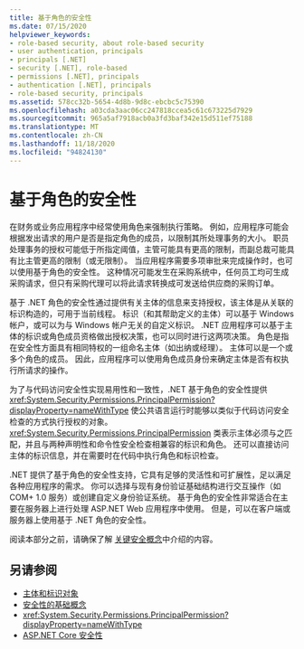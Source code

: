```yaml
---
title: 基于角色的安全性
ms.date: 07/15/2020
helpviewer_keywords:
- role-based security, about role-based security
- user authentication, principals
- principals [.NET]
- security [.NET], role-based
- permissions [.NET], principals
- authentication [.NET], principals
- role-based security, principals
ms.assetid: 578cc32b-5654-4d8b-9d8c-ebcbc5c75390
ms.openlocfilehash: a03cda3aac06cc247818ccea5c61c673225d7929
ms.sourcegitcommit: 965a5af7918acb0a3fd3baf342e15d511ef75188
ms.translationtype: MT
ms.contentlocale: zh-CN
ms.lasthandoff: 11/18/2020
ms.locfileid: "94824130"
---
```

# <a name="role-based-security"></a>基于角色的安全性

在财务或业务应用程序中经常使用角色来强制执行策略。 例如，应用程序可能会根据发出请求的用户是否是指定角色的成员，以限制其所处理事务的大小。 职员处理事务的授权可能低于所指定阈值，主管可能具有更高的限制，而副总裁可能具有比主管更高的限制（或无限制）。 当应用程序需要多项审批来完成操作时，也可以使用基于角色的安全性。 这种情况可能发生在采购系统中，任何员工均可生成采购请求，但只有采购代理可以将此请求转换成可发送给供应商的采购订单。  
  
 基于 .NET 角色的安全性通过提供有关主体的信息来支持授权，该主体是从关联的标识构造的，可用于当前线程。 标识（和其帮助定义的主体）可以基于 Windows 帐户，或可以为与 Windows 帐户无关的自定义标识。 .NET 应用程序可以基于主体的标识或角色成员资格做出授权决策，也可以同时进行这两项决策。 角色是指在安全性方面具有相同特权的一组命名主体（如出纳或经理）。 主体可以是一个或多个角色的成员。 因此，应用程序可以使用角色成员身份来确定主体是否有权执行所请求的操作。  
  
 为了与代码访问安全性实现易用性和一致性，.NET 基于角色的安全性提供 <xref:System.Security.Permissions.PrincipalPermission?displayProperty=nameWithType> 使公共语言运行时能够以类似于代码访问安全检查的方式执行授权的对象。 <xref:System.Security.Permissions.PrincipalPermission> 类表示主体必须与之匹配，并且与两种声明性和命令性安全检查相兼容的标识和角色。 还可以直接访问主体的标识信息，并在需要时在代码中执行角色和标识检查。  
  
 .NET 提供了基于角色的安全性支持，它具有足够的灵活性和可扩展性，足以满足各种应用程序的需求。 你可以选择与现有身份验证基础结构进行交互操作（如 COM+ 1.0 服务）或创建自定义身份验证系统。 基于角色的安全性非常适合在主要在服务器上进行处理 ASP.NET Web 应用程序中使用。 但是，可以在客户端或服务器上使用基于 .NET 角色的安全性。  
  
 阅读本部分之前，请确保了解 [关键安全概念](key-security-concepts.md)中介绍的内容。  
  
## <a name="see-also"></a>另请参阅
  
- [主体和标识对象](principal-and-identity-objects.md)
- [安全性的基础概念](key-security-concepts.md)
- <xref:System.Security.Permissions.PrincipalPermission?displayProperty=nameWithType>
- [ASP.NET Core 安全性](/aspnet/core/security/)
